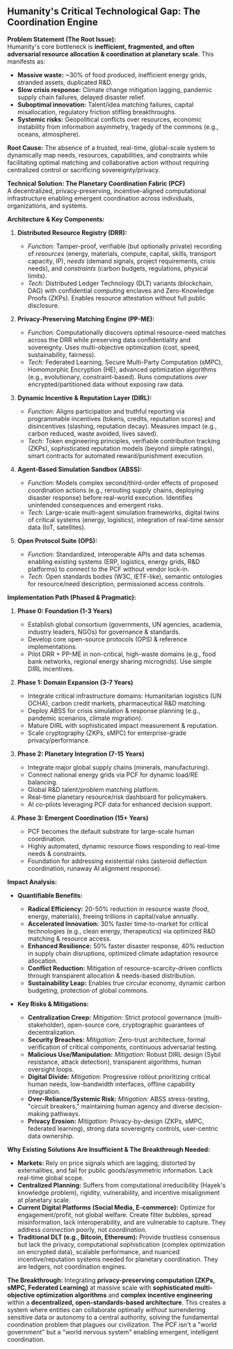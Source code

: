 ## Humanity's Critical Technological Gap: The Coordination Engine

**Problem Statement (The Root Issue):**  
Humanity's core bottleneck is **inefficient, fragmented, and often adversarial resource allocation & coordination at planetary scale**. This manifests as:
*   **Massive waste:** ~30% of food produced, inefficient energy grids, stranded assets, duplicated R&D.
*   **Slow crisis response:** Climate change mitigation lagging, pandemic supply chain failures, delayed disaster relief.
*   **Suboptimal innovation:** Talent/idea matching failures, capital misallocation, regulatory friction stifling breakthroughs.
*   **Systemic risks:** Geopolitical conflicts over resources, economic instability from information asymmetry, tragedy of the commons (e.g., oceans, atmosphere).

**Root Cause:** The absence of a trusted, real-time, global-scale system to dynamically map needs, resources, capabilities, and constraints while facilitating optimal matching and collaborative action without requiring centralized control or sacrificing sovereignty/privacy.

**Technical Solution: The Planetary Coordination Fabric (PCF)**  
A decentralized, privacy-preserving, incentive-aligned computational infrastructure enabling emergent coordination across individuals, organizations, and systems.

**Architecture & Key Components:**

1.  **Distributed Resource Registry (DRR):**
    *   *Function:* Tamper-proof, verifiable (but optionally private) recording of *resources* (energy, materials, compute, capital, skills, transport capacity, IP), *needs* (demand signals, project requirements, crisis needs), and *constraints* (carbon budgets, regulations, physical limits).
    *   *Tech:* Distributed Ledger Technology (DLT) variants (blockchain, DAG) with confidential computing enclaves and Zero-Knowledge Proofs (ZKPs). Enables resource attestation without full public disclosure.

2.  **Privacy-Preserving Matching Engine (PP-ME):**
    *   *Function:* Computationally discovers optimal resource-need matches across the DRR while preserving data confidentiality and sovereignty. Uses multi-objective optimization (cost, speed, sustainability, fairness).
    *   *Tech:* Federated Learning, Secure Multi-Party Computation (sMPC), Homomorphic Encryption (HE), advanced optimization algorithms (e.g., evolutionary, constraint-based). Runs computations *over* encrypted/partitioned data without exposing raw data.

3.  **Dynamic Incentive & Reputation Layer (DIRL):**
    *   *Function:* Aligns participation and truthful reporting via programmable incentives (tokens, credits, reputation scores) and disincentives (slashing, reputation decay). Measures impact (e.g., carbon reduced, waste avoided, lives saved).
    *   *Tech:* Token engineering principles, verifiable contribution tracking (ZKPs), sophisticated reputation models (beyond simple ratings), smart contracts for automated reward/punishment execution.

4.  **Agent-Based Simulation Sandbox (ABSS):**
    *   *Function:* Models complex second/third-order effects of proposed coordination actions (e.g., rerouting supply chains, deploying disaster response) before real-world execution. Identifies unintended consequences and emergent risks.
    *   *Tech:* Large-scale multi-agent simulation frameworks, digital twins of critical systems (energy, logistics), integration of real-time sensor data (IoT, satellites).

5.  **Open Protocol Suite (OPS):**
    *   *Function:* Standardized, interoperable APIs and data schemas enabling existing systems (ERP, logistics, energy grids, R&D platforms) to connect to the PCF without vendor lock-in.
    *   *Tech:* Open standards bodies (W3C, IETF-like), semantic ontologies for resource/need description, permissioned access controls.

**Implementation Path (Phased & Pragmatic):**

1.  **Phase 0: Foundation (1-3 Years)**
    *   Establish global consortium (governments, UN agencies, academia, industry leaders, NGOs) for governance & standards.
    *   Develop core open-source protocols (OPS) & reference implementations.
    *   Pilot DRR + PP-ME in non-critical, high-waste domains (e.g., food bank networks, regional energy sharing microgrids). Use simple DIRL incentives.

2.  **Phase 1: Domain Expansion (3-7 Years)**
    *   Integrate critical infrastructure domains: Humanitarian logistics (UN OCHA), carbon credit markets, pharmaceutical R&D matching.
    *   Deploy ABSS for crisis simulation & response planning (e.g., pandemic scenarios, climate migration).
    *   Mature DIRL with sophisticated impact measurement & reputation.
    *   Scale cryptography (ZKPs, sMPC) for enterprise-grade privacy/performance.

3.  **Phase 2: Planetary Integration (7-15 Years)**
    *   Integrate major global supply chains (minerals, manufacturing).
    *   Connect national energy grids via PCF for dynamic load/RE balancing.
    *   Global R&D talent/problem matching platform.
    *   Real-time planetary resource/risk dashboard for policymakers.
    *   AI co-pilots leveraging PCF data for enhanced decision support.

4.  **Phase 3: Emergent Coordination (15+ Years)**
    *   PCF becomes the default substrate for large-scale human coordination.
    *   Highly automated, dynamic resource flows responding to real-time needs & constraints.
    *   Foundation for addressing existential risks (asteroid deflection coordination, runaway AI alignment response).

**Impact Analysis:**

*   **Quantifiable Benefits:**
    *   **Radical Efficiency:** 20-50% reduction in resource waste (food, energy, materials), freeing trillions in capital/value annually.
    *   **Accelerated Innovation:** 30% faster time-to-market for critical technologies (e.g., clean energy, therapeutics) via optimized R&D matching & resource access.
    *   **Enhanced Resilience:** 50% faster disaster response, 40% reduction in supply chain disruptions, optimized climate adaptation resource allocation.
    *   **Conflict Reduction:** Mitigation of resource-scarcity-driven conflicts through transparent allocation & needs-based distribution.
    *   **Sustainability Leap:** Enables true circular economy, dynamic carbon budgeting, protection of global commons.

*   **Key Risks & Mitigations:**
    *   **Centralization Creep:** *Mitigation:* Strict protocol governance (multi-stakeholder), open-source core, cryptographic guarantees of decentralization.
    *   **Security Breaches:** *Mitigation:* Zero-trust architecture, formal verification of critical components, continuous adversarial testing.
    *   **Malicious Use/Manipulation:** *Mitigation:* Robust DIRL design (Sybil resistance, attack detection), transparent algorithms, human oversight loops.
    *   **Digital Divide:** *Mitigation:* Progressive rollout prioritizing critical human needs, low-bandwidth interfaces, offline capability integration.
    *   **Over-Reliance/Systemic Risk:** *Mitigation:* ABSS stress-testing, "circuit breakers," maintaining human agency and diverse decision-making pathways.
    *   **Privacy Erosion:** *Mitigation:* Privacy-by-design (ZKPs, sMPC, federated learning), strong data sovereignty controls, user-centric data ownership.

**Why Existing Solutions Are Insufficient & The Breakthrough Needed:**

*   **Markets:** Rely on price signals which are lagging, distorted by externalities, and fail for public goods/asymmetric information. Lack real-time global scope.
*   **Centralized Planning:** Suffers from computational irreducibility (Hayek's knowledge problem), rigidity, vulnerability, and incentive misalignment at planetary scale.
*   **Current Digital Platforms (Social Media, E-commerce):** Optimize for engagement/profit, not global welfare. Create filter bubbles, spread misinformation, lack interoperability, and are vulnerable to capture. They address *connection* poorly, not *coordination*.
*   **Traditional DLT (e.g., Bitcoin, Ethereum):** Provide trustless consensus but lack the privacy, computational sophistication (complex optimization on encrypted data), scalable performance, and nuanced incentive/reputation systems needed for planetary coordination. They are ledgers, not coordination engines.

**The Breakthrough:** Integrating **privacy-preserving computation (ZKPs, sMPC, Federated Learning)** at massive scale with **sophisticated multi-objective optimization algorithms** and **complex incentive engineering** within a **decentralized, open-standards-based architecture**. This creates a system where entities can collaborate optimally *without* surrendering sensitive data or autonomy to a central authority, solving the fundamental coordination problem that plagues our civilization. The PCF isn't a "world government" but a "world nervous system" enabling emergent, intelligent coordination.